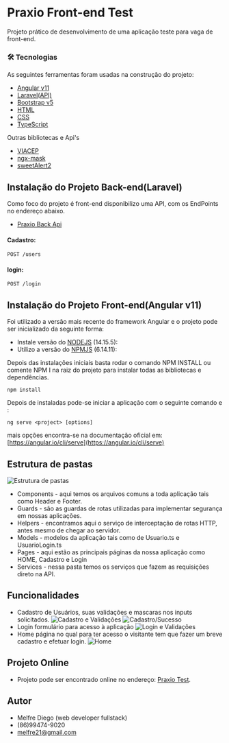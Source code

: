 # Praxio Front-end Test

Projeto prático de desenvolvimento de uma aplicação teste para vaga de front-end.

### 🛠 Tecnologias

As seguintes ferramentas foram usadas na construção do projeto:

- [Angular v11](https://expo.io/)
- [Laravel(API)](https://laravel.com/)
- [Bootstrap v5](https://getbootstrap.com/)
- [HTML](https://www.w3schools.com/html/)
- [CSS](https://www.w3schools.com/css/)
- [TypeScript](https://www.typescriptlang.org/)

Outras bibliotecas e Api's

- [VIACEP](https://viacep.com.br/)
- [ngx-mask](https://github.com/JsDaddy/ngx-mask)
- [sweetAlert2](https://sweetalert2.github.io/)



## Instalação do Projeto Back-end(Laravel)

Como foco do projeto é front-end disponibilizo uma API, com os EndPoints no endereço abaixo.
- [Praxio Back Api](https://praxio.afrenti.com.br/api)

#### Cadastro:
```
POST /users
```
#### login:
```
POST /login
```

## Instalação do Projeto Front-end(Angular v11)


Foi utilizado a versão mais recente do framework Angular e o projeto pode ser inicializado da seguinte forma:

- Instale versão do [NODEJS](https://nodejs.org/en/) (14.15.5):
- Utilizo a versão do [NPMJS](https://www.npmjs.com/) (6.14.11):

Depois das instalações iniciais basta rodar o comando NPM INSTALL ou comente NPM I na raiz do projeto para instalar todas as bibliotecas e dependências.

```
npm install
```

Depois de instaladas pode-se iniciar a aplicação com o seguinte comando e :

```
ng serve <project> [options]
```
mais opções encontra-se na documentação oficial em: [https://angular.io/cli/serve](https://angular.io/cli/serve)

## Estrutura de pastas
![Estrutura de pastas](http://front-praxio.afrenti.com.br/images_readme/estrutura_pastas.png)
- Components - aqui temos os arquivos comuns a toda aplicação tais como Header e Footer.
- Guards - são as guardas de rotas utilizadas para implementar segurança em nossas aplicações.
- Helpers - encontramos aqui o serviço de interceptação de rotas HTTP, antes mesmo de chegar ao servidor. 
- Models - modelos da aplicação tais como de Usuario.ts e UsuarioLogin.ts
- Pages - aqui estão as principais páginas da nossa aplicação como HOME, Cadastro e Login
- Services - nessa pasta temos os serviços que fazem as requisições direto na API.

## Funcionalidades
- Cadastro de Usuários, suas validações e mascaras nos inputs solicitados.
![Cadastro e Validações](http://front-praxio.afrenti.com.br/images_readme/cadstro_validacoes.png)
![Cadastro/Sucesso](http://front-praxio.afrenti.com.br/images_readme/cadastro_com_sucesso.png)
- Login formulário para acesso à aplicação
![Login e Validações](http://front-praxio.afrenti.com.br/images_readme/login_e_validacoes.png)
- Home página no qual para ter acesso o visitante tem que fazer um breve cadastro e efetuar login.
![Home](http://front-praxio.afrenti.com.br/images_readme/home.png)

## Projeto Online
- Projeto pode ser encontrado online no endereço: [Praxio Test](http://front-praxio.afrenti.com.br).

## Autor
- Melfre Diego (web developer fullstack)
- (86)99474-9020
- melfre21@gmail.com

